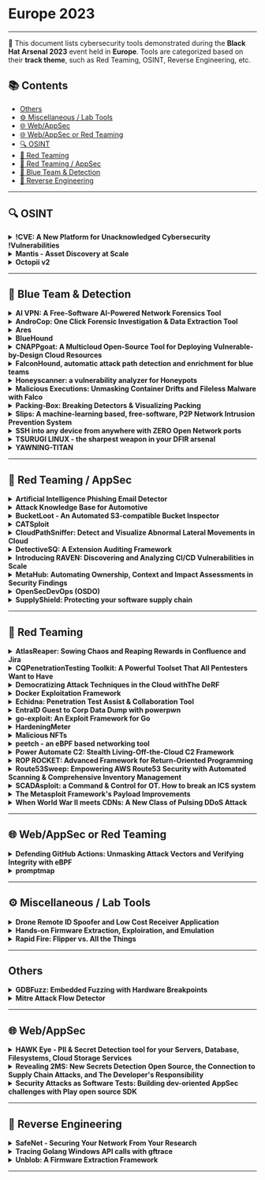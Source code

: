 # Europe 2023
---
📍 This document lists cybersecurity tools demonstrated during the **Black Hat Arsenal 2023** event held in **Europe**.
Tools are categorized based on their **track theme**, such as Red Teaming, OSINT, Reverse Engineering, etc.

## 📚 Contents
- [Others](#others)
- [⚙️ Miscellaneous / Lab Tools](#⚙️-miscellaneous-lab-tools)
- [🌐 Web/AppSec](#🌐-webappsec)
- [🌐 Web/AppSec or Red Teaming](#🌐-webappsec-or-red-teaming)
- [🔍 OSINT](#🔍-osint)
- [🔴 Red Teaming](#🔴-red-teaming)
- [🔴 Red Teaming / AppSec](#🔴-red-teaming-appsec)
- [🔵 Blue Team & Detection](#🔵-blue-team-detection)
- [🧠 Reverse Engineering](#🧠-reverse-engineering)
---
## 🔍 OSINT
<details><summary><strong>!CVE: A New Platform for Unacknowledged Cybersecurity !Vulnerabilities</strong></summary>

![Europe 2023](https://img.shields.io/badge/Europe%202023-blue) ![Category: 🔍 OSINT](https://img.shields.io/badge/Category:%20🔍%20OSINT-lightgrey) ![Hector Marco](https://img.shields.io/badge/Hector%20Marco-informational) ![Samuel Arevalo](https://img.shields.io/badge/Samuel%20Arevalo-informational)

🔗 **Link:** Not Available  
📝 **Description:** In the ever-evolving cybersecurity landscape, the identification and acknowledgment of vulnerabilities through the Common Vulnerabilities and Exposures (CVE) system play a crucial role. However, vendor discretion in determining whether a security issue warrants a CVE assignment often results in overlooked vulnerabilities that pose significant risks. This presentation introduces the !CVE initiative, a groundbreaking platform that addresses this critical gap by identifying, tracking, and sharing unacknowledged cybersecurity vulnerabilities.

Our presentation begins with an overview of the CVE system and the challenges security researchers face in dealing with unacknowledged vulnerabilities. We discuss real-world examples of security issues ignored by vendors and explore the potential consequences of these hidden threats. We then delve into the !CVE platform, detailing its mission, features, and collaborative approach to empower the security community.

Through case studies, we demonstrate the value of the !CVE initiative in strengthening the cybersecurity ecosystem, highlighting the significance of addressing vulnerabilities not recognized by vendors. We also showcase the reporting process, expert panel, and public availability of !CVE reports, fostering a transparent and inclusive environment for vulnerability tracking and sharing.

Join us in exploring the world of unacknowledged cybersecurity vulnerabilities and learn how the !CVE initiative is bridging the gap between vendor discretion and community-driven security efforts. By raising awareness and fostering collaboration, we can create a more secure and resilient digital landscape for all.

</details>

<details><summary><strong>Mantis - Asset Discovery at Scale</strong></summary>

![Europe 2023](https://img.shields.io/badge/Europe%202023-blue) ![Category: 🔍 OSINT](https://img.shields.io/badge/Category:%20🔍%20OSINT-lightgrey) ![Prateek Thakare](https://img.shields.io/badge/Prateek%20Thakare-informational) ![Praveen Kanniah](https://img.shields.io/badge/Praveen%20Kanniah-informational) ![Bharath Kumar](https://img.shields.io/badge/Bharath%20Kumar-informational)

🔗 **Link:** Not Available  
📝 **Description:** None

</details>

<details><summary><strong>Octopii v2</strong></summary>

![Europe 2023](https://img.shields.io/badge/Europe%202023-blue) ![Category: 🔍 OSINT](https://img.shields.io/badge/Category:%20🔍%20OSINT-lightgrey) ![Owais Shaikh](https://img.shields.io/badge/Owais%20Shaikh-informational) ![Umair Nehri](https://img.shields.io/badge/Umair%20Nehri-informational)

🔗 **Link:** Not Available  
📝 **Description:** Today, given the number of services that collect Personal Identifiable Information (PII) for purposes such as 'KYC' (Know Your Customer) documents, bureaus keeping records of people, small businesses keeping records of their employees, and so on, PII faces a wide variety of threats. With increasing security breaches, protecting valuable data such as Personal Identifiable Information must be the top priority of all organizations. The first step in accomplishing this is to identify the exposure of such assets.

This is why we created Octopii, an AI-powered Personally Identifiable Information (PII) scanner that uses Optical Character Recognition (OCR), regular expression lists and Natural Language Processing (NLP) to search public-facing locations for Government ID, addresses, emails etc in images, PDFs and documents.

</details>

---
## 🔵 Blue Team & Detection
<details><summary><strong>AI VPN: A Free-Software AI-Powered Network Forensics Tool</strong></summary>

![Europe 2023](https://img.shields.io/badge/Europe%202023-blue) ![Category: 🔵 Blue Team & Detection](https://img.shields.io/badge/Category:%20🔵%20Blue%20Team%20&%20Detection-cyan) ![Veronica Valeros](https://img.shields.io/badge/Veronica%20Valeros-informational) ![Sebastian Garcia](https://img.shields.io/badge/Sebastian%20Garcia-informational)

🔗 **Link:** Not Available  
📝 **Description:** None

</details>

<details><summary><strong>AndroCop: One Click Forensic Investigation & Data Extraction Tool</strong></summary>

![Europe 2023](https://img.shields.io/badge/Europe%202023-blue) ![Category: 🔵 Blue Team & Detection](https://img.shields.io/badge/Category:%20🔵%20Blue%20Team%20&%20Detection-cyan) ![Abhinand N](https://img.shields.io/badge/Abhinand%20N-informational) ![Aswin M Guptha](https://img.shields.io/badge/Aswin%20M%20Guptha-informational) ![Varun Nair](https://img.shields.io/badge/Varun%20Nair-informational)

🔗 **Link:** Not Available  
📝 **Description:** AndroCop is a powerful and streamlined tool for in-depth forensic analysis and data extraction from Android devices, delivering rapid insights and efficient data export. The application, written in Java, streamlines the process of forensic investigation and data retrieval, eliminating the need for external utilities.

With a single click, AndroCop aggregates and exports a diverse array of data, encompassing call records, text messages, contacts, application usage records, device information, image captures, and screenshots. The tool enriches forensic investigation by facilitating the identification of potentially harmful Android applications, deciphering app usage patterns, extracting valuable call history insights, and revealing visited locations.

Moreover, AndroCop helps users to export forensic findings and data in multiple formats such as PDFs, XLSX spreadsheets, and CSV files. All the gathered information, along with images and other related data, will be consolidated into a singular ZIP file, streamlining the process of smooth data transmission. The gathered content is placed in the AndroCop directory within the internal storage, prepared for effortless transfer whenever required.

AndroCop is also designed to be user-friendly, with a simple and intuitive interface that makes it easy to use for both novice and experienced users. It helps users quickly extract and analyze data from Android devices, making it an important addition to any forensic investigator's toolkit.

</details>

<details><summary><strong>Ares</strong></summary>

![Europe 2023](https://img.shields.io/badge/Europe%202023-blue) ![Category: 🔵 Blue Team & Detection](https://img.shields.io/badge/Category:%20🔵%20Blue%20Team%20&%20Detection-cyan) ![Autumn Skerritt](https://img.shields.io/badge/Autumn%20Skerritt-informational)

🔗 **Link:** Not Available  
📝 **Description:** None

</details>

<details><summary><strong>BlueHound</strong></summary>

![Europe 2023](https://img.shields.io/badge/Europe%202023-blue) ![Category: 🔵 Blue Team & Detection](https://img.shields.io/badge/Category:%20🔵%20Blue%20Team%20&%20Detection-cyan) ![Dekel Paz](https://img.shields.io/badge/Dekel%20Paz-informational) ![Sagie Dulce](https://img.shields.io/badge/Sagie%20Dulce-informational)

🔗 **Link:** Not Available  
📝 **Description:** BlueHound helps blue teams pinpoint the security issues that actually matter. By combining information about user permissions, network access and unpatched vulnerabilities, BlueHound reveals the paths attackers would take if they were inside your network

</details>

<details><summary><strong>CNAPPgoat: A Multicloud Open-Source Tool for Deploying Vulnerable-by-Design Cloud Resources</strong></summary>

![Europe 2023](https://img.shields.io/badge/Europe%202023-blue) ![Category: 🔵 Blue Team & Detection](https://img.shields.io/badge/Category:%20🔵%20Blue%20Team%20&%20Detection-cyan) ![Noam Dahan](https://img.shields.io/badge/Noam%20Dahan-informational) ![Igal Gofman](https://img.shields.io/badge/Igal%20Gofman-informational)

🔗 **Link:** Not Available  
📝 **Description:** CNAPPgoat is a CLI tool designed to deploy vulnerable-by-design cloud infrastructure.

The tool is designed to modularly provision intentionally vulnerable components in cloud environments with simple commands: launch a container with a crypto-miner installed, spawn a machine with a vulnerable image, create a public IAM role, and many more scenarios.

These capabilities empower defenders to test their protective strategies, tools, and procedures, and for offensive professionals to refine their skills and tooling. Instead of trusting their systems and procedures to prevent risk, they can manufacture risk in a controlled environment to verify that they actually do.


CNAPPgoat supports modular deployment of various vulnerable scenarios and is a multi-cloud tool. CNAPPgoat is built on Pulumi and supports multiple programming languages. It operates as a CLI tool, requiring no specific IaC expertise, enabling a wide range of professionals to deploy and monitor environments.

CNAPPgoat helps:
* Security professionals create sandboxes to test their teams, procedures, and protocols
* Pentesters use it to provision a "shooting range" to test their skills at exploiting the scenarios and developing relevant capabilities
* Security teams benchmark CNAPP solutions against known environments to prove their ability to deliver what they promise
* Instructors create vulnerable environments for hands-on workshops or chalk talks
* Educators create learning environments where cloud infrastructure risks can be explored, understood - and avoided

</details>

<details><summary><strong>FalconHound, automatic attack path detection and enrichment for blue teams</strong></summary>

![Europe 2023](https://img.shields.io/badge/Europe%202023-blue) ![Category: 🔵 Blue Team & Detection](https://img.shields.io/badge/Category:%20🔵%20Blue%20Team%20&%20Detection-cyan) ![Olaf Hartong](https://img.shields.io/badge/Olaf%20Hartong-informational)

🔗 **Link:** Not Available  
📝 **Description:** For a long time, BloodHound has been the go-to tool for many red teams to uncover possible lateral movement paths in an environment. Fortunately, there are blue teams that also use it to great value. However, there are a lot of teams that struggle to use it due to lack of time or knowledge. On top of that, keeping the information in the BloodHound database up-to-date and using it for automatic detection and enrichment is often not implemented.

Introducing FalconHound, a toolkit that integrates with Microsoft Sentinel, Defender for Endpoint, the Azure Graph API, Neo4j and the BloodHound API to get the most out of your data. Some of its features allow it to track sessions, changes to the environment, alerts, and incidents on your entities and much, much more. All in near-real time!

This additional bi-directional context allows you to make better decisions and focus on the most important alerts and incidents. Allowing you, for instance, to run new path calculations frequently based on modifications, sessions or alerts and respond to these attacks which are very hard to detect without this information.

</details>

<details><summary><strong>Honeyscanner: a vulnerability analyzer for Honeypots</strong></summary>

![Europe 2023](https://img.shields.io/badge/Europe%202023-blue) ![Category: 🔵 Blue Team & Detection](https://img.shields.io/badge/Category:%20🔵%20Blue%20Team%20&%20Detection-cyan) ![Emmanouil Vasilomanolakis](https://img.shields.io/badge/Emmanouil%20Vasilomanolakis-informational) ![Aristofanis Chionis Koufakos](https://img.shields.io/badge/Aristofanis%20Chionis%20Koufakos-informational) ![Shreyas Srinivasa](https://img.shields.io/badge/Shreyas%20Srinivasa-informational) ![Ricardo Yaben](https://img.shields.io/badge/Ricardo%20Yaben-informational)

🔗 **Link:** [Honeyscanner: a vulnerability analyzer for Honeypots](https://gist.github.com/aristofanischionis/a9d18cb0c8b801bbaf50b51a72fe9405)  
📝 **Description:** Honeypots are now considered a well-studied cyber-deception mechanism that can assist in defending networks as well as identifying new attack trends. However, recent research has shown that honeypots may also be vulnerable to attacks; especially fingerprinting identification ones. Moreover, many open-source honeypots lack an external security analysis and are often deployed with their default settings.

We present honeyscanner, an open-source vulnerability analyzer for honeypots. It is designed to automatically attack a given honeypot, to determine if the honeypot is vulnerable to specific types of cyber-attacks. The analyzer uses a variety of attacks, ranging from identifying vulnerable software libraries to DoS, and fuzzing attacks. In the end, an evaluation report is provided to the honeypot administrator, including advice on how to enhance the security of the honeypot.

</details>

<details><summary><strong>Malicious Executions: Unmasking Container Drifts and Fileless Malware with Falco</strong></summary>

![Europe 2023](https://img.shields.io/badge/Europe%202023-blue) ![Category: 🔵 Blue Team & Detection](https://img.shields.io/badge/Category:%20🔵%20Blue%20Team%20&%20Detection-cyan) ![Lorenzo Susini](https://img.shields.io/badge/Lorenzo%20Susini-informational) ![Stefano Chierici](https://img.shields.io/badge/Stefano%20Chierici-informational)

🔗 **Link:** Not Available  
📝 **Description:** Containers are the most popular technology for deploying modern applications. SPOILER ALERT: bypassing well-known security controls is also popular. In this talk, we explain how to use the recent updates in Falco, a CNCF open-source container security tool, to detect drifts and fileless malware in containerized environments.

As a best practice, containers should be considered immutable. Early this year, Falco introduced new features to detect container drift via OverlayFS, which can spot if binaries are added or modified after the container's deployment. New binaries are often a sign of an ongoing attack.

Of course, attackers can also use more advanced evasion techniques to stay hidden. By using in-memory, fileless execution, attackers can bypass most of the security controls such as drift detection and still reach their goals with no stress.

To combat fileless attacks, Falco has also added memfd-based fileless execution thanks to its visibility superpowers on Linux kernel system calls. Combining Falco's existing runtime security capabilities with these two new detection layers forms the foundation of a defense in depth strategy for cloud-native workloads.

We will walk you through real-world scenarios based on recent threats and malware, demoing how Falco can help detect and respond to these malicious behaviors and comparing both drift and fileless attack paths.

</details>

<details><summary><strong>Packing-Box: Breaking Detectors & Visualizing Packing</strong></summary>

![Europe 2023](https://img.shields.io/badge/Europe%202023-blue) ![Category: 🔵 Blue Team & Detection](https://img.shields.io/badge/Category:%20🔵%20Blue%20Team%20&%20Detection-cyan) ![Alexandre D'Hondt](https://img.shields.io/badge/Alexandre%20D'Hondt-informational) ![Charles-Henry Bertrand Van Ouytsel](https://img.shields.io/badge/Charles-Henry%20Bertrand%20Van%20Ouytsel-informational) ![Axel Legay](https://img.shields.io/badge/Axel%20Legay-informational) ![Romain Jennes](https://img.shields.io/badge/Romain%20Jennes-informational) ![Sébastien Martinez Balbuena](https://img.shields.io/badge/Sébastien%20Martinez%20Balbuena-informational)

🔗 **Link:** Not Available  
📝 **Description:** This Docker image is an experimental toolkit gathering analyzers, detectors, packers, tools and machine learning mechanics for making datasets of packed executables and training machine learning models for the static detection of packing. It aims to support PE, ELF and Mach-O executables and to study the best static features that can be used in learning-based static detectors. Furthermore, it currently additional functionalities to focus on supervised and unsupervised learning but also on adversarial learning for breaking static detectors and detection models.

https://raw.githubusercontent.com/packing-box/docker-packing-box/main/docs/material/bheu23-packingbox.pdf

</details>

<details><summary><strong>Slips: A machine-learning based, free-software, P2P Network Intrusion Prevention System</strong></summary>

![Europe 2023](https://img.shields.io/badge/Europe%202023-blue) ![Category: 🔵 Blue Team & Detection](https://img.shields.io/badge/Category:%20🔵%20Blue%20Team%20&%20Detection-cyan) ![Sebastian Garcia](https://img.shields.io/badge/Sebastian%20Garcia-informational) ![Alya Gomaa](https://img.shields.io/badge/Alya%20Gomaa-informational)

🔗 **Link:** [Slips: A machine-learning based, free-software, P2P Network Intrusion Prevention System](https://github.com/stratosphereips/StratosphereLinuxIPS)  
📝 **Description:** For the last 7 years we developed Slips, a behavioral-based intrusion prevention system, and the first free-software network IDS using machine learning. Slips profiles the behavior of IP addresses and performs detections inside each time window in order to also *unblock* IPs. Slips has more than 20 modules that detect a range of attacks both to and from the protected device. It is an network EDR with the capability to also protect small networks.

Slips consumes multiple packets and flows, exporting data to SIEMs. More importantly, Slips is the first IDS to automatically create a local P2P network of sensors, where instances share detections following a trust model resilient to adversaries..

Slips works in several directionality modes. The user can choose to detect attacks coming *to* or going *from* these profiles, or both. This makes it easy to protect your network but also to focus on infected computers inside your network, which is a novel technique.

Among its modules, Slips includes the download/manage of external Threat Intelligence feed (including our laboratory's own TI feed), whois/asn/geocountry enrichment, a LSTM neural net for malicious behavior detection, port scanning detection (vertical and horizontal) on flows, long connection detection, etc. The decisions to block profiles or not are based on ensembling
algorithms. The P2P module connects to other Slips to share detection alerts.

Slips can read packets from the network, pcap, Suricata, Zeek, Argus and Nfdump, and can output alerts files and summaries. Having Zeek as a base tool, Slips can correctly build a sorted timeline of flows combining all Zeek logs. Slips can send alerts using the STIX/TAXII protocol.

Slips web interface allows to clearly see the detections and behaviors, including threat inteligence enhancements. The interface can show multiple Slips runs, summarize whois/asn/geocountry information and much more.

</details>

<details><summary><strong>SSH into any device from anywhere with ZERO Open Network ports</strong></summary>

![Europe 2023](https://img.shields.io/badge/Europe%202023-blue) ![Category: 🔵 Blue Team & Detection](https://img.shields.io/badge/Category:%20🔵%20Blue%20Team%20&%20Detection-cyan) ![Colin Constable](https://img.shields.io/badge/Colin%20Constable-informational) ![Anthony Prakash](https://img.shields.io/badge/Anthony%20Prakash-informational)

🔗 **Link:** [SSH into any device from anywhere with ZERO Open Network ports](https://github.com/nirvik/SpamEmail/blob/master/ham_dict.txt)  
📝 **Description:** SSH to Any Device with No Ports Open
Make your devices reachable while eliminating network attack surfaces & reducing administrative overhead.

Atsign's patent pending core technology is engineered to deliver the following benefits:
Addressability
Atsign's core technology uses identifiers which replace the need to manage IP addresses. If you remember the atSign (Atsign's version of an address), you can look up the IP address and port in the atDirectory which manages this information for you.
Reachability
‍Atsign's core technology provides each device with its own microserver which makes it reachable from anywhere on the internet.
No open ports (no network attack surface) on the device
Connections are always made from the device to the microserver, meaning that no ports ever need to be opened on devices using this technology.
End-to-end encrypted
Information is automatically encrypted on the edge devices before it is sent over Atsign's control plane.
Zero Trust
Atsign's technology is designed such that cryptographic keys are only stored at the edge device. No third party or intermediary ever possesses the decryption keys which are required to access the information. You don't need to trust any of the microservers, because they never see information in the clear.
In other words, sending information using Atsign's control plane requires no open ports and is fully edge-to-edge encrypted, all without needing to know the IP address of the device!

</details>

<details><summary><strong>TSURUGI LINUX - the sharpest weapon in your DFIR arsenal</strong></summary>

![Europe 2023](https://img.shields.io/badge/Europe%202023-blue) ![Category: 🔵 Blue Team & Detection](https://img.shields.io/badge/Category:%20🔵%20Blue%20Team%20&%20Detection-cyan) ![Giovanni Rattaro](https://img.shields.io/badge/Giovanni%20Rattaro-informational) ![Marco Giorgi](https://img.shields.io/badge/Marco%20Giorgi-informational)

🔗 **Link:** Not Available  
📝 **Description:** Any DFIR analyst knows that everyday in many companies, it doesn't matter the size, it's not easy to perform forensics investigations often due to lack of internal information (like mastery all IT architecture, have the logs or the right one...) and ready to use DFIR tools.

As DFIR professionals we have faced these problems many times and so we decided last year to create something that can help who will need the right tool in the "wrong time" (during a security incident).

And the answer is the Tsurugi Linux project that, of course, can be used also for educational purposes.
A special Tsurugi Linux BLACKHAT EDITION will be shared only with the participants.

</details>

<details><summary><strong>YAWNING-TITAN</strong></summary>

![Europe 2023](https://img.shields.io/badge/Europe%202023-blue) ![Category: 🔵 Blue Team & Detection](https://img.shields.io/badge/Category:%20🔵%20Blue%20Team%20&%20Detection-cyan) ![Chris McCarthy](https://img.shields.io/badge/Chris%20McCarthy-informational) ![Czar Echavez](https://img.shields.io/badge/Czar%20Echavez-informational)

🔗 **Link:** Not Available  
📝 **Description:** YAWNING-TITAN is an abstract, graph based cyber-security simulation environment that supports the training of intelligent agents for autonomous cyber operations. YAWNING-TITAN focuses on providing a fast simulation to support the development of defensive autonomous agents who face off against probabilistic red agents. YAWNING-TITAN has been designed with the following things in mind:

• Simplicity over complexity;
• Minimal Hardware Requirements;
• Operating System agnostic;
• Support for a wide range of algorithms;
• Enhanced agent / policy evaluation support;
• Flexible environment and game rule configuration;
• Generation of evaluation episode visualisations (gifs).

YAWNING-TITAN contains a small number of specific, self-contained OpenAI Gym environments for autonomous cyber defence research, which are great for learning and debugging; it also provides a flexible, highly configurable generic environment which can be used to represent a range of scenarios of increasing complexity and scale. The generic environment only needs a network topology and a settings file to create an OpenAI Gym compliant environment which enables open research and enhanced reproducibility.

When training and evaluating an agent, YAWNING-TITAN can be run from either a command-line interface, or a graphical user interface (GUI). The GUI allows the underlying Python to be executed without need for a command line interface or knowledge of the python language. The GUI also integrates with a customised version Cytoscape JS which has been extended to work directly with YAWNING-TITAN, and allows users to directly interface with network topologies that subsequently updates a database of stored networks. Both the command-line interface and the GUI provide read-outs throughout agent training and evaluation, as well as generation of a final summary.

</details>

---
## 🔴 Red Teaming / AppSec
<details><summary><strong>Artificial Intelligence Phishing Email Detector</strong></summary>

![Europe 2023](https://img.shields.io/badge/Europe%202023-blue) ![Category: 🔴 Red Teaming / AppSec](https://img.shields.io/badge/Category:%20🔴%20Red%20Teaming%20/%20AppSec-red) ![Waqar Ahmed](https://img.shields.io/badge/Waqar%20Ahmed-informational)

🔗 **Link:** [Artificial Intelligence Phishing Email Detector](https://github.com/ChanChiChoi/awesome-Federated-Learning)  
📝 **Description:** An artificial intelligence-based phishing email detector that analyses emails and its content, vocabulary, sender, subject etc and detects if it's a phishing email even if it was not flagged as one by an email gateway based on the analysis of collection of phishing emails.

</details>

<details><summary><strong>Attack Knowledge Base for Automotive</strong></summary>

![Europe 2023](https://img.shields.io/badge/Europe%202023-blue) ![Category: 🔴 Red Teaming / AppSec](https://img.shields.io/badge/Category:%20🔴%20Red%20Teaming%20/%20AppSec-red) ![Tien-Chih Lin](https://img.shields.io/badge/Tien-Chih%20Lin-informational)

🔗 **Link:** [Attack Knowledge Base for Automotive](https://github.com/Trustworthy-AI-Group/Adversarial_Examples_Papers)  
📝 **Description:** Ensuring cybersecurity in the automotive sector is more crucial than ever, especially with the rising intricacies and susceptibilities of vehicle-connected systems. The ISO/SAE 21434 standard serves as a beacon in this endeavor. However, compliance with this standard reveals discernible information disparities across its V-model phases: Concept & Design, Implementation, and Verification & Validation. Addressing these gaps is paramount for cohesive vehicle cybersecurity.

To tackle these hurdles, we introduce the "Attack Knowledge Base for Automotive." Inspired and aligned with the ATT&CK framework, this tool aids in seamless compliance with the ISO/SAE 21434 standard. We will demonstrate its efficacy in delivering a thorough and objective outcome during Threat Analysis and Risk Assessment (TARA). Moreover, it bridges information lacunas across the lifecycle, enabling the red team to synergize insights from earlier stages with our Attack Knowledge Base, ensuring holistic automotive cybersecurity.

</details>

<details><summary><strong>BucketLoot - An Automated S3-compatible Bucket Inspector</strong></summary>

![Europe 2023](https://img.shields.io/badge/Europe%202023-blue) ![Category: 🔴 Red Teaming / AppSec](https://img.shields.io/badge/Category:%20🔴%20Red%20Teaming%20/%20AppSec-red) ![Umair Nehri](https://img.shields.io/badge/Umair%20Nehri-informational) ![Owais Shaikh](https://img.shields.io/badge/Owais%20Shaikh-informational)

🔗 **Link:** Not Available  
📝 **Description:** BucketLoot is an automated S3-compatible Bucket inspector that can help users extract assets, flag secret exposures and even search for custom keywords as well as Regular Expressions from publicly-exposed storage buckets by scanning files that store data in plain text.

</details>

<details><summary><strong>CATSploit</strong></summary>

![Europe 2023](https://img.shields.io/badge/Europe%202023-blue) ![Category: 🔴 Red Teaming / AppSec](https://img.shields.io/badge/Category:%20🔴%20Red%20Teaming%20/%20AppSec-red) ![Keisuke Kito](https://img.shields.io/badge/Keisuke%20Kito-informational) ![Yusuke Isaka](https://img.shields.io/badge/Yusuke%20Isaka-informational) ![Kiyoto Kawauchi](https://img.shields.io/badge/Kiyoto%20Kawauchi-informational)

🔗 **Link:** Not Available  
📝 **Description:** CATSploit is an automated penetration testing tool using Cyber Attack Techniques Scoring (CATS) method that can be used without pentester.
Currently, pentesters implicitly made the selection of suitable attack techniques for target systems to be attacked.
CATSploit uses system configuration information such as OS, open ports, software version collected by scanner and calculates a score value for capture eVc and detectability eVd of each attack techniques for target system.
By selecting the highest score values, it is possible to select the most appropriate attack technique for the target system without hack knack(professional pentester's skill) .

</details>

<details><summary><strong>CloudPathSniffer: Detect and Visualize Abnormal Lateral Movements in Cloud</strong></summary>

![Europe 2023](https://img.shields.io/badge/Europe%202023-blue) ![Category: 🔴 Red Teaming / AppSec](https://img.shields.io/badge/Category:%20🔴%20Red%20Teaming%20/%20AppSec-red) ![Ayberk Halaç](https://img.shields.io/badge/Ayberk%20Halaç-informational)

🔗 **Link:** Not Available  
📝 **Description:** CloudPathSniffer is an open-source, straightforward, and extensible Cloud Anomaly Detection Tool explicitly crafted to assist security teams in uncovering hard-to-see risks and undetected attackers within their control plane of cloud environments.

In the dynamic environment of cloud security, the invisibility of temporary credentials has consistently posed a risk, making identifying and tracing potential malicious activity a challenging endeavor.

Unlike traditional tools, CloudPathSniffer boasts a unique capability that sets it apart: It can effectively track temporary credentials and attack paths made by them. Beyond monitoring, it reveals vulnerabilities concealed within logs and creates a comprehensive attack schema. Utilizing graphics-based visualization, it offers a simplified interpretation of lateral movements within data. By seamlessly integrating these insights into a graph database alongside your credentials, CloudPathSniffer provides an unmatched defense strategy, ensuring every detail is meticulously addressed.

</details>

<details><summary><strong>DetectiveSQ: A Extension Auditing Framework</strong></summary>

![Europe 2023](https://img.shields.io/badge/Europe%202023-blue) ![Category: 🔴 Red Teaming / AppSec](https://img.shields.io/badge/Category:%20🔴%20Red%20Teaming%20/%20AppSec-red) ![Jeswin Mathai](https://img.shields.io/badge/Jeswin%20Mathai-informational) ![Shourya Pratap Singh](https://img.shields.io/badge/Shourya%20Pratap%20Singh-informational)

🔗 **Link:** Not Available  
📝 **Description:** In the modern digital realm, internet browsers, particularly Chrome, have transcended traditional boundaries, becoming hubs of multifunctional extensions that offer everything from AI-integrated chatbots to sophisticated digital wallets. This surge, however, comes with an underbelly of cyber vulnerabilities. Hidden behind the guise of innovation, malicious extensions lurk, often camouflaged as benign utilities. These deceptive extensions not only infringe upon user privacy and security but also exploit users with unasked-for ads, skewed search results, and misleading links. Such underhanded strategies, targeting the unsuspecting user, have alarmingly proliferated.

Addressing this conundrum, we present DetectiveSQ - an advanced command-line interface designed to rigorously audit Chrome extensions. At its core, DetectiveSQ is engineered to be compatible with both Manifest V2 (MV2) and Manifest V3 (MV3) architecture, ensuring a wide-ranging applicability across extensions of different generations. Through an intricate examination of permissions - delving deep into how they're invoked and utilized within the extension's codebase - DetectiveSQ brings forth potential security and privacy breaches. The tool not only assesses permissions but also correlates them with actual behaviors, scripts, and external calls, offering a holistic evaluation. DetectiveSQ will be open source and made available after the talk.

</details>

<details><summary><strong>Introducing RAVEN: Discovering and Analyzing CI/CD Vulnerabilities in Scale</strong></summary>

![Europe 2023](https://img.shields.io/badge/Europe%202023-blue) ![Category: 🔴 Red Teaming / AppSec](https://img.shields.io/badge/Category:%20🔴%20Red%20Teaming%20/%20AppSec-red) ![Elad Pticha](https://img.shields.io/badge/Elad%20Pticha-informational) ![Oreen Livni Shein](https://img.shields.io/badge/Oreen%20Livni%20Shein-informational)

🔗 **Link:** Not Available  
📝 **Description:** As the adoption of CI/CD practices continues to grow, securing these pipelines has become increasingly important. However, identifying vulnerabilities in CI/CD pipelines can be daunting, especially at scale. In this talk, we present our tooling, which we intend to release as open-source software to the public that helped us uncover hundreds of vulnerabilities in popular open-source projects' CI/CD pipelines.

RAVEN (Risk Analysis and Vulnerability Enumeration for CI/CD) is a powerful security tool designed to perform massive scans for GitHub Actions CI workflows and digest the discovered data into a Neo4j database. With RAVEN, we were able to identify and address potential security vulnerabilities in some of the most popular repositories hosted on GitHub, including FreeCodeCamp (the most popular project on GitHub), Storybook (One of the most popular frontend frameworks), Fluent UI by Microsoft, and much more.
This tool provides a reliable and scalable solution for security analysis, enabling users to query the database and gain valuable insights into their codebase's security posture.

</details>

<details><summary><strong>MetaHub: Automating Ownership, Context and Impact Assessments in Security Findings</strong></summary>

![Europe 2023](https://img.shields.io/badge/Europe%202023-blue) ![Category: 🔴 Red Teaming / AppSec](https://img.shields.io/badge/Category:%20🔴%20Red%20Teaming%20/%20AppSec-red) ![Gabriel Alejandro Soltz](https://img.shields.io/badge/Gabriel%20Alejandro%20Soltz-informational)

🔗 **Link:** [MetaHub: Automating Ownership, Context and Impact Assessments in Security Findings](https://github.com/gabrielsoltz/metahub)  
📝 **Description:** Security findings from automated sources such as CSPMs, software vulnerability scanners, or compliance scanners often overwhelm security teams with excessive, generic, context-less information. You may have heard countless times that context in security is key, so why don't these tools provide you with more of it? Simply put, they were not designed to do so.

This shortcoming means that determining ownership and impact can be time-consuming, leading to critical vulnerabilities going unnoticed, and causing unnecessary noise or friction between security teams and other departments.

My proposed demo introduces MetaHub, a tool designed to address these issues by automating the three essential stages of security finding assessment: owner determination, contextualization, and impact definition. Leveraging metadata through MetaChecks, MetaTags, MetaTrails, and MetaAccount, MetaHub provides a detailed, context-aware assessment of each finding.

By integrating MetaHub, teams can significantly reduce false positives, streamline the detection and resolution of security findings, and strategically tailor their scanner selection to minimize unnecessary noise. The ability to concentrate on meaningful, high-impact issues will be the primary focus of the demo.

MetaHub relies on the ASFF format for ingesting security findings and can consume data from AWS Security Hub or any ASFF-supported scanner like Prowler, ElectricEye, or Inspector. This compatibility means you can continue using the scanners you already rely on but add what's missing to those findings: Ownership, Context, and Impact.

MetaHub also generates powerful visual reports and is designed for use as a CLI tool or within automated workflows, such as AWS Security Hub custom actions or AWS Lambda functions.

The automation of context, ownership, and impact is not commonly addressed by open-source tools; MetaHub introduces a solution to this problem that aims to be agnostic to the source scanner.

</details>

<details><summary><strong>OpenSecDevOps (OSDO)</strong></summary>

![Europe 2023](https://img.shields.io/badge/Europe%202023-blue) ![Category: 🔴 Red Teaming / AppSec](https://img.shields.io/badge/Category:%20🔴%20Red%20Teaming%20/%20AppSec-red) ![Rafael Otal Simal](https://img.shields.io/badge/Rafael%20Otal%20Simal-informational) ![Antonio Jose Juanilla Hernandez](https://img.shields.io/badge/Antonio%20Jose%20Juanilla%20Hernandez-informational)

🔗 **Link:** Not Available  
📝 **Description:** Join us to easily build a fortified software development lifecycle (SDLC) using open source tools. Find out how these powerful resources can improve the security of your software applications and improve your development process. We'll explore popular open source tools like Gitlab, Harbor, defectdojo... Seamlessly integrating them into your workflow to enforce strong security policies, detect vulnerabilities, and ensure compliance with industry best practices. Through hands-on exercises and real-world examples, you'll learn how to mitigate security risks, harden your code, and adopt security best practices, resulting in secure, scalable, and resilient software applications. Don't miss this transformative opportunity to unlock the potential of open source tools in your SDLC and strengthen your organization's overall security posture. All the information will be published on opensecdevops.com for the community to use and improve on the day of the presentation, in addition to integrating the different tools, an app will be shown to facilitate said integration according to your needs.

</details>

<details><summary><strong>SupplyShield: Protecting your software supply chain</strong></summary>

![Europe 2023](https://img.shields.io/badge/Europe%202023-blue) ![Category: 🔴 Red Teaming / AppSec](https://img.shields.io/badge/Category:%20🔴%20Red%20Teaming%20/%20AppSec-red) ![Akhil Mahendra](https://img.shields.io/badge/Akhil%20Mahendra-informational) ![Hritik Vijay](https://img.shields.io/badge/Hritik%20Vijay-informational)

🔗 **Link:** Not Available  
📝 **Description:** SupplyShield is a comprehensive supply chain security framework aimed at defending against the increasingly sophisticated attacks posed by software supply chain vulnerabilities. With numerous organizations hosting hundreds of micro-services and thousands of builds occurring daily, effectively monitoring the software supply chain to construct the final application becomes a complex challenge. This is where SupplyShield can assist any organization in seamlessly integrating this framework into their Software Development Lifecycle (SDLC) to ensure software supply chain security.

The current framework version is predominantly designed for the AWS environment. Any organization utilizing AWS infrastructure can seamlessly implement this framework with minimal effort via AWS CloudFormation templates to enhance the security of their supply chain. The framework mainly focuses on generating and maintaining a Software Bill of Materials (SBOM) and performing Software Composition Analysis (SCA) for all the micro-services within an organization. The scans are event-driven, targeting the final micro-service image pushed into AWS ECR. As a result, it generates an SBOM of base image binaries and 3rd-party packages introduced by developers, and performs SCA on top of that. This approach provides a comprehensive view of the software components involved in the overall development of a micro service.

Built with scalability in mind, SupplyShield is capable of generating an SBOM and performing SCA in a CI/CD environment where thousands of builds take place daily. SupplyShield enables the rapid detection of zero-day vulnerabilities, such as the log4j exploit, even for organizations with over 100 micro-services, significantly reducing the Mean Time To Detect (MTTD) to mere minutes. This significantly simplifies the tasks of both security engineers and developers in identifying and managing patches for events like the log4j vulnerability. The framework also offers a dashboard for developers and security engineers, presenting relevant metrics and actionable insights.

</details>

---
## 🔴 Red Teaming
<details><summary><strong>AtlasReaper: Sowing Chaos and Reaping Rewards in Confluence and Jira</strong></summary>

![Europe 2023](https://img.shields.io/badge/Europe%202023-blue) ![Category: 🔴 Red Teaming](https://img.shields.io/badge/Category:%20🔴%20Red%20Teaming-red) ![Craig Wright](https://img.shields.io/badge/Craig%20Wright-informational)

🔗 **Link:** Not Available  
📝 **Description:** AtlasReaper is a .NET command-line tool developed for offensive security purposes, primarily focused on reconnaissance and keyword searching on Confluence and Jira instances. AtlasReaper also provides various features that are helpful for tasks such as credential farming and social engineering.

AtlasReaper was designed to be run from Command and Control (C2) to reduce the network overhead incurred from establishing a SOCKS proxy. The tool leverages Atlassian REST APIs to query metadata and content from the target Confluence and Jira. Read operations include search, listspaces, listpages, listissues, listattachments, and listusers. Any attachments that look interesting can be downloaded. It is also possible to dump all of the data for offline processing.

AtlasReaper extends its functionality with write operations, enabling users to attach files, create deceptive links, and comment on issues within Confluence or Jira. It is also contains functionality to embed images. Embedding 1x1 pixel images hosted on external servers enables stealthy NetNTLMv2 hash harvesting in Active Directory environments. The tool also facilitates targeted user engagement by @ mentioning victims on pages.

</details>

<details><summary><strong>CQPenetrationTesting Toolkit: A Powerful Toolset That All Pentesters Want to Have</strong></summary>

![Europe 2023](https://img.shields.io/badge/Europe%202023-blue) ![Category: 🔴 Red Teaming](https://img.shields.io/badge/Category:%20🔴%20Red%20Teaming-red) ![Paula Januszkiewicz](https://img.shields.io/badge/Paula%20Januszkiewicz-informational) ![Mike Jankowski-Lorek](https://img.shields.io/badge/Mike%20Jankowski-Lorek-informational)

🔗 **Link:** Not Available  
📝 **Description:** CQ Penetration Testing Toolkit supports you in performing complex penetration tests, shows you their possible application, and highlights the situations in which they apply. It guides you through the process of gathering intel about network, workstations, and servers, and showcases common techniques for antimalware avoidance and bypass, lateral movement, and credential harvesting. The toolkit also allows decrypting RSA keys and EFS-protected files as well as blobs and objects protected by DPAPI and DPAPI NG. This powerful toolkit is useful for those who are interested in penetration testing and professionals engaged in pen-testing who work in the areas of databases, systems, networks, or application administration.

</details>

<details><summary><strong>Democratizing Attack Techniques in the Cloud withThe DeRF</strong></summary>

![Europe 2023](https://img.shields.io/badge/Europe%202023-blue) ![Category: 🔴 Red Teaming](https://img.shields.io/badge/Category:%20🔴%20Red%20Teaming-red) ![Kat Traxler](https://img.shields.io/badge/Kat%20Traxler-informational)

🔗 **Link:** Not Available  
📝 **Description:** DeRF (Detection Replay Framework) is an "Attacks As A Service" framework, allowing the emulation of offensive techniques and generation of repeatable detection samples from a UI - without the need for End Users to install software, use the CLI or possess credentials in the target environment.

Notable built-in attack modules are listed below with a complete list of all built-in attack techniques in The DeRF documentation.

o AWS | EC2 Steal Instance Credentials
o AWS | Retrieve a High Number of Secrets Manager secrets.
o AWS | Stop CloudTrail
o AWS | Execute Commands on EC2 Instance via User Data
o AWS | EC2 Download User Data
o AWS | EC2 Share EBS Snapshot
o GCP | Impersonate Service Account

Similar to other tools focused on detection generation, the DeRF deploys and manages the target cloud infrastructure, which is manipulated to simulate attacker techniques.
Terraform is used to manage all resources, deploying (and destroying) hosted attack techniques and target infrastructure in under 3 minutes.

While a bring-your-own-Infrastructure (BYOI) model isn't currently supported, maintaining The DeRF infrastructure costs less than $10/month for Google Cloud and $5/month for AWS. The tool's convenient deployment model means you can use it as needed rather than continuously running 24/7. Check out the deployment guide for more details.

The initial release of The DeRF encompasses a wide range of prevalent cloud attack techniques, providing your organization with ample resources for training, controls testing, and executing on attack scenarios. However, as needs evolve, you may need to expand beyond the initial set and introduce your own custom attack modules. With The DeRF, this process is simplified. All attack techniques are defined as Google Cloud Workflows, which can be deployed as additional terraform modules within your forked version of the codebase.

</details>

<details><summary><strong>Docker Exploitation Framework</strong></summary>

![Europe 2023](https://img.shields.io/badge/Europe%202023-blue) ![Category: 🔴 Red Teaming](https://img.shields.io/badge/Category:%20🔴%20Red%20Teaming-red) ![Emmanuel Law](https://img.shields.io/badge/Emmanuel%20Law-informational) ![Rohit Pitke](https://img.shields.io/badge/Rohit%20Pitke-informational)

🔗 **Link:** [Docker Exploitation Framework](https://github.com/DockerExploitationFramework/DockerExploitationFramework)  
📝 **Description:** Docker Exploitation Framework is a cross-platform framework that is focused on attacking container environment (think kubernetes, docker etc). It can identify vulnerabilities, misconfigurations, and potential attack vectors. It also helps to automate different stages of a successful kill-chain through features such as:
- Vulnerability Scanning
- Container breakouts
- Pod2Pod Lateral movement
- File layers deep inspection and extraction
- Attack Surface discovery and mapping
- Privilege Escalation etc

It uses a agent/server architecture. The agents are modular and are designed to be portable with minimal dependencies for maximum compatibility in restricted containers. This is a tool created for pentesters and red teamers.

</details>

<details><summary><strong>Echidna: Penetration Test Assist & Collaboration Tool</strong></summary>

![Europe 2023](https://img.shields.io/badge/Europe%202023-blue) ![Category: 🔴 Red Teaming](https://img.shields.io/badge/Category:%20🔴%20Red%20Teaming-red) ![Yu Terada](https://img.shields.io/badge/Yu%20Terada-informational) ![Soya Aoyama](https://img.shields.io/badge/Soya%20Aoyama-informational) ![Kazuhisa Shirakami](https://img.shields.io/badge/Kazuhisa%20Shirakami-informational)

🔗 **Link:** Not Available  
📝 **Description:** Echidna is a tool designed to support teams or beginners in conducting penetration testing.
While there are many tools available to assist or automate penetration testing, mastering them requires knowledge of numerous commands and techniques, making it challenging for beginners to learn and carry out penetration testing. Furthermore, when conducting penetration tests in a team, each member tends to work independently, which can lead to duplication of work and lack of visibility of progress for managers and beginners.
Therefore, we developed Echidna, which visualizes and shares the terminal console of penetration testers, and recommends the next command based on each situation.

</details>

<details><summary><strong>EntraID Guest to Corp Data Dump with powerpwn</strong></summary>

![Europe 2023](https://img.shields.io/badge/Europe%202023-blue) ![Category: 🔴 Red Teaming](https://img.shields.io/badge/Category:%20🔴%20Red%20Teaming-red) ![Michael Bargury](https://img.shields.io/badge/Michael%20Bargury-informational) ![Lana Salameh](https://img.shields.io/badge/Lana%20Salameh-informational) ![Inbar Raz](https://img.shields.io/badge/Inbar%20Raz-informational)

🔗 **Link:** Not Available  
📝 **Description:** EntraID guest accounts are widely used to grant external parties limited access to enterprise resources, with the assumption that these accounts pose little security risk. As you're about to see, this assumption is dangerously wrong.

powerpwn is an offensive security toolset for Microsoft 365 focused on Power Platform. It allows you to achieve the full potential of a guest in EntraID by exploiting a series of undocumented internal APIs and common misconfiguration for collecting privileges, and using those for data exfiltration and actions on target, leaving no traces behind. The tool operates by leveraging shared credentials shared over Power Platform, a low-code / no-code platform built into Office365.

PowerGuest allows gaining unauthorized access to sensitive business data and capabilities including corporate SQL servers and Azure resources. Furthermore, it allows guests to create and control internal business applications to move laterally within the organization. All capabilities are fully operational with the default Office 365 and Azure AD configuration.

</details>

<details><summary><strong>go-exploit: An Exploit Framework for Go</strong></summary>

![Europe 2023](https://img.shields.io/badge/Europe%202023-blue) ![Category: 🔴 Red Teaming](https://img.shields.io/badge/Category:%20🔴%20Red%20Teaming-red) ![Jacob Baines](https://img.shields.io/badge/Jacob%20Baines-informational)

🔗 **Link:** [go-exploit: An Exploit Framework for Go](https://github.com/j-baines)  
📝 **Description:** go-exploit is an exploit development framework for Go. The framework helps exploit developers create small, self-contained, portable, and consistent exploits.

Many proof-of-concept exploits rely on interpreted languages with complicated packaging systems. They implement wildly differing user interfaces, and have limited ability to be executed within a target network. Some exploits are integrated into massive frameworks that are burdened by years of features and dependencies which overwhelm developers and hinder the attacker's ability to deploy the exploits from unconventional locations.

To overcome these challenges, go-exploit offers a lightweight framework with minimal dependencies, written in Go—a language renowned for its portability and cross-compilation capabilities. The framework strikes a balance between simplicity for rapid proof-of-concept development and the inclusion of sophisticated built-in features for operational use.

</details>

<details><summary><strong>HardeningMeter</strong></summary>

![Europe 2023](https://img.shields.io/badge/Europe%202023-blue) ![Category: 🔴 Red Teaming](https://img.shields.io/badge/Category:%20🔴%20Red%20Teaming-red) ![Ouzan Ofri](https://img.shields.io/badge/Ouzan%20Ofri-informational) ![Yotam Perkal](https://img.shields.io/badge/Yotam%20Perkal-informational)

🔗 **Link:** Not Available  
📝 **Description:** HardeningMeter is an open-source Python tool carefully designed to comprehensively assess the security hardening of binaries and systems. Its robust capabilities include thorough checks of various binary exploitation protection mechanisms, including Stack Canary, RELRO, randomizations (ASLR, PIC, PIE), None Exec Stack, Fortify, ASAN, NX bit. This tool is suitable for all types of binaries and provides accurate information about the hardening status of each binary, identifying those that deserve attention and those with robust security measures.

The genesis of HardeningMeter stems from extensive research into the dynamic cat-and-mouse game between attackers and defenders when exploiting binaries. While certain binary hardening measures are designed to thwart binary exploitation, resourceful attackers continue to find ways to circumvent these protections. HardeningMeter is a wake-up call that raises awareness of the critical need to protect against binary exploitation, monitors vulnerable binaries that lack critical hardening, and promotes a broader understanding of the offensive research landscape.

HardeningMeter's uniqueness lies in its precision, which is based on a deep understanding of binary structures, exploitation techniques, and hardening mechanisms. It supports all binary file types, including executables, dynamic executables, dynamic shared objects, relocatables, and statically linked files.

The tool offers a significant benefit to users, each check that the tool performs is documented in detail to allow users to dive into the inner workings of binary hardening. Users can gain a deeper understanding of the underlying concepts, explore the intricacies of binary exploitation protection mechanisms, and expand their knowledge in this important area. Moreover, users can set the output to receive tailored recommendations on which binary files require heightened attention and monitoring.

We hope to contribute to the cybersecurity community and benefit from their ideas and perceptions to extend our features and make HardeningMeter a better tool that supports systems other than Linux in the future.

</details>

<details><summary><strong>Malicious NFTs</strong></summary>

![Europe 2023](https://img.shields.io/badge/Europe%202023-blue) ![Category: 🔴 Red Teaming](https://img.shields.io/badge/Category:%20🔴%20Red%20Teaming-red) ![Jubilian Ho Hong Yi](https://img.shields.io/badge/Jubilian%20Ho%20Hong%20Yi-informational)

🔗 **Link:** Not Available  
📝 **Description:** Web3 stands as a dynamic technology harboring significant potential for diverse business opportunities and applications. As web3's technological landscape continues to evolve, malicious actors are similarly driven to explore novel and innovative methods to exploit these technologies. A notable example of such exploitative endeavors involves the realm of Malicious NFTs.

</details>

<details><summary><strong>peetch - an eBPF based networking tool</strong></summary>

![Europe 2023](https://img.shields.io/badge/Europe%202023-blue) ![Category: 🔴 Red Teaming](https://img.shields.io/badge/Category:%20🔴%20Red%20Teaming-red) ![Guillaume Valadon](https://img.shields.io/badge/Guillaume%20Valadon-informational)

🔗 **Link:** [peetch - an eBPF based networking tool](https://github.com/quarkslab/peetch/blob/master/README.md)  
📝 **Description:** peetch is a collection of tools aimed at experimenting with different aspects of eBPF to bypass TLS protocol protections.

</details>

<details><summary><strong>Power Automate C2: Stealth Living-Off-the-Cloud C2 Framework</strong></summary>

![Europe 2023](https://img.shields.io/badge/Europe%202023-blue) ![Category: 🔴 Red Teaming](https://img.shields.io/badge/Category:%20🔴%20Red%20Teaming-red) ![Tomoaki Tani](https://img.shields.io/badge/Tomoaki%20Tani-informational) ![Hiroki Hada](https://img.shields.io/badge/Hiroki%20Hada-informational) ![Rintaro Fujita](https://img.shields.io/badge/Rintaro%20Fujita-informational)

🔗 **Link:** Not Available  
📝 **Description:** PowerAutomate C2 is a framework designed to emulate "Living Off the Cloud" attacks, leveraging only legitimate functions in PowerAutomate.

The battlefield has shifted from the endpoint to the cloud in evolving cyber warfare. This shift can increase the wealth of useful information the cloud offers, making it a more lucrative target for attackers. This transition introduces a new tactic, "Living Off the Cloud," which has become increasingly prevalent in cyber-attacks.

PowerAutomate, a powerful cloud-based automation platform also known as the "New PowerShell", allows for the execution of these "Living Off the Cloud" attacks. PowerAutomate is particularly attractive to attackers as it enables stealth activities. One characteristic is a client-free execution which carries out an attack that leaves no logs on the client and completes entirely in the cloud. It ensures no traces are left on the endpoint, network devices, or within the Office 365 environment. Despite this, continuous access to PowerAutomate on the victim's user profile is required to execute and manage the flow of an attack. PowerAutomate provides a connector known as PowerAutomate Management to address this challenge. This connector allows for managing the flow itself, thus eliminating the need for persistent access to the victim's user profile.

In this presentation, we introduce the concept and demonstration of PowerAutomate C2, which utilizes the basic functions of PowerAutomate and exclusively employs the PowerAutomate Management connector. PowerAutomate C2 is built on a Python-based platform, enabling control over PowerAutomate's flow without a GUI-based low-code interface. This approach also facilitates the remote creation and deletion of flows with no logs, even after access to PowerAutomate is lost. For C2 communication, we have implemented support for HTTP(S) and storage services like Dropbox, enhancing the flexibility and stealth of the operation. We also alert the risk of improper permission to use PowerAutomate Management.

</details>

<details><summary><strong>ROP ROCKET: Advanced Framework for Return-Oriented Programming</strong></summary>

![Europe 2023](https://img.shields.io/badge/Europe%202023-blue) ![Category: 🔴 Red Teaming](https://img.shields.io/badge/Category:%20🔴%20Red%20Teaming-red) ![Bramwell Brizendine](https://img.shields.io/badge/Bramwell%20Brizendine-informational)

🔗 **Link:** Not Available  
📝 **Description:** None

</details>

<details><summary><strong>Route53Sweep: Empowering AWS Route53 Security with Automated Scanning & Comprehensive Inventory Management</strong></summary>

![Europe 2023](https://img.shields.io/badge/Europe%202023-blue) ![Category: 🔴 Red Teaming](https://img.shields.io/badge/Category:%20🔴%20Red%20Teaming-red) ![Divyanshu Shukla](https://img.shields.io/badge/Divyanshu%20Shukla-informational) ![Anjali Singh Shukla](https://img.shields.io/badge/Anjali%20Singh%20Shukla-informational)

🔗 **Link:** Not Available  
📝 **Description:** Route53Sweep uses the AWS Route53 service to improve the management of Route53 security providing a innovative solution to DNS Security. AWS Route53-managed resources like domains, subdomains, DNS records, and related services are all secured and protected by this, which also adopts a comprehensive approach to DNS security management. Organizations can easily track changes to their AWS Route53 resources with Route53Sweep, as well as automate procedures for scanning public IPs and fixing them. Organizations can increase their security and dependability with Route53Sweep, freeing them up to concentrate on other important business operations.

Key Topics:

Addressing the Urgent Need: We investigate the escalating security issues surrounding AWS Route53 and the necessity of specialized scanning software like Route53Sweep. To protect organizations from potential threats, we emphasize the value of ongoing monitoring and keeping a complete inventory of Route53 assets.

Route53Sweep Unleashed: Learn more about our cutting-edge tool's inner workings and how it effectively makes use of a variety of open source tools such as the Nuclei engine, Anew, Httpx, and Notify. The combination of these open-source components with Route53Sweep improves vulnerability scanning capabilities and makes asset discovery and monitoring in real time easier.

A Unique Approach: We are proud of our "Desi Jugaad" spirit, which embodies ingenuity and resourcefulness. This idea is embodied by Route53Sweep, which offers an unusual but effective way to automate AWS Route53 security management. Our tool ensures user friendliness while streamlining scanning, automating inventory management, and reducing common security issues.

Mitigating Critical Security Issues: Learn how Route53Sweep handles important security issues like NXDomain, Subdomain Takeovers & External Vulnerability Scanning. We demonstrate how our tool enables businesses to proactively address these issues and fortify their security defenses.

Real-Time Alerting with Slack: Take a glimpse at the power of Slack integration, which enables real-time alerting for discovered assets and vulnerabilities. Organizations are kept informed and ready to act quickly in case of threats thanks to Route53Sweep.

Live Demonstration: It presents a interactive, live demonstration of Route53Sweep in use. Discover how the tool manages AWS Route53 assets, identifies vulnerabilities, and performs all of these tasks in a simple and effective way.

</details>

<details><summary><strong>SCADAsploit: a Command & Control for OT. How to break an ICS system</strong></summary>

![Europe 2023](https://img.shields.io/badge/Europe%202023-blue) ![Category: 🔴 Red Teaming](https://img.shields.io/badge/Category:%20🔴%20Red%20Teaming-red) ![Omar Morando](https://img.shields.io/badge/Omar%20Morando-informational)

🔗 **Link:** [SCADAsploit: a Command & Control for OT. How to break an ICS system](https://github.com/SecurityBSidesBG/BSidesBG-2024)  
📝 **Description:** SCADAsploit is the only C2 (Command & Control) framework targeting OT systems. Its powerful arsenal of pre- and post-exploitation modules for SCADA/PLC systems makes it a unique tool in Adversary Simulation operations in the OT and IoT environment. Its modular client/server architecture, which can be controlled remotely with a super-secure connection, provides modules dedicated to penetration testing, vulnerability scanning, asset discovery, and pre- and post-exploitation.


SCADAsploit boasts a robust client/server architecture that ensures seamless communication and collaboration between your team members. This scalable framework enables the efficient distribution of tasks and enhances your offensive capabilities, allowing you to penetrate even the most complex OT environments.


But it is even more than that. Thanks to its flexibility and inherent EDR evasion capability, SCADAsploit is also an effective and powerful tool for traditional IT infrastructures.

</details>

<details><summary><strong>The Metasploit Framework's Payload Improvements</strong></summary>

![Europe 2023](https://img.shields.io/badge/Europe%202023-blue) ![Category: 🔴 Red Teaming](https://img.shields.io/badge/Category:%20🔴%20Red%20Teaming-red) ![Spencer McIntyre](https://img.shields.io/badge/Spencer%20McIntyre-informational)

🔗 **Link:** [The Metasploit Framework's Payload Improvements](https://github.com/rapid7/metasploit-framework/blob/master/modules/exploits/multi/http/log4shell_header_injection.rb)  
📝 **Description:** Memory corruption vulnerabilities are becoming less common than their more reliable command execution counterparts. In the last year, two-thirds of the exploits Metasploit released resulted in OS command execution in some way as opposed to direct execution of injected code. Metasploit has made multiple improvements to its command payloads to keep pace with these exploitation trends. These updates make it easier for module authors to deliver a wider variety of second-stage payloads and grant users greater flexibility in selecting their delivery mechanism.

This arsenal demonstration will cover the latest improvements to Metasploits payloads, command stagers, and Meterpreter. The audience will see how these payloads can be used, customized and how the exploit development process has improved.

</details>

<details><summary><strong>When World War II meets CDNs: A New Class of Pulsing DDoS Attack</strong></summary>

![Europe 2023](https://img.shields.io/badge/Europe%202023-blue) ![Category: 🔴 Red Teaming](https://img.shields.io/badge/Category:%20🔴%20Red%20Teaming-red) ![Jianjun Chen](https://img.shields.io/badge/Jianjun%20Chen-informational) ![Run Guo](https://img.shields.io/badge/Run%20Guo-informational) ![Yihang Wang](https://img.shields.io/badge/Yihang%20Wang-informational) ![Keran Mu](https://img.shields.io/badge/Keran%20Mu-informational) ![Baojun Liu](https://img.shields.io/badge/Baojun%20Liu-informational) ![Xiang Li](https://img.shields.io/badge/Xiang%20Li-informational) ![Chao Zhang](https://img.shields.io/badge/Chao%20Zhang-informational) ![Haixin Duan](https://img.shields.io/badge/Haixin%20Duan-informational) ![Jianping Wu](https://img.shields.io/badge/Jianping%20Wu-informational)

🔗 **Link:** Not Available  
📝 **Description:** Content Delivery Networks (CDNs) are commonly believed to offer their customers protection against denial of service (DoS) attacks. However, our research reveals a novel architecture vulnerability in CDNs, enabling attackers to turn globally distributed CDN Infrastructure into powerful DDoS amplifiers.

In this talk, we draw the analogy to a military tactic used in World War II and introduce a new class of pulsing denial-of-service attacks. We demonstrate how CDNs can be exploited to concentrate low-rate attacking requests into short, high-bandwidth pulse waves, resulting in a pulsing DDoS attack to saturate targeted TCP services periodically.

We tested five leading CDN vendors and found all of them are susceptible to this attack. By mounting an attack against our own Web site, we show that attackers can use it to achieve peak bandwidths over 1000 times greater than their upload bandwidth, seriously degrading the performance and availability of target services. We have reported our findings to all tested CDNs and received positive feedback.

As this problem is rooted in the inherent nature of CDN forwarding networks, it is difficult to eliminate entirely. We discuss possible mitigation strategies for this emerging threat. We believe it is important that CDN operators and their customers be aware of this attack so that they can protect themselves accordingly.

</details>

---
## 🌐 Web/AppSec or Red Teaming
<details><summary><strong>Defending GitHub Actions: Unmasking Attack Vectors and Verifying Integrity with eBPF</strong></summary>

![Europe 2023](https://img.shields.io/badge/Europe%202023-blue) ![Category: 🌐 Web/AppSec or Red Teaming](https://img.shields.io/badge/Category:%20🌐%20Web/AppSec%20or%20Red%20Teaming-blue) ![Weinberger Mor](https://img.shields.io/badge/Weinberger%20Mor-informational)

🔗 **Link:** Not Available  
📝 **Description:** GitHub Actions has gained immense popularity as a powerful tool for software development and release. However, this popularity has also attracted bad actors, In this session, we will delve into the active risks that attackers leverage to abuse and attack GitHub Actions, shedding light on their techniques and exploits.
In response, we will show an OSS Runtime Security solution, which introduces the concept of profiling with eBPF the CI\CD runtime environment, we will demonstrated how it can prevent and alert on malicious behaviour, and create a build profile of the environment

</details>

<details><summary><strong>promptmap</strong></summary>

![Europe 2023](https://img.shields.io/badge/Europe%202023-blue) ![Category: 🌐 Web/AppSec or Red Teaming](https://img.shields.io/badge/Category:%20🌐%20Web/AppSec%20or%20Red%20Teaming-blue) ![Utku Sen](https://img.shields.io/badge/Utku%20Sen-informational)

🔗 **Link:** [promptmap](https://github.com/utkusen/promptmap)  
📝 **Description:** Prompt injection is a type of security vulnerability that can be exploited to control the behavior of a ChatGPT instance. By injecting malicious prompts into the system, an attacker can force the ChatGPT instance to do unintended actions.

promptmap is a tool that automatically tests prompt injection attacks on ChatGPT instances. It analyzes your ChatGPT rules to understand its context and purpose. This understanding is used to generate creative attack prompts tailored for the target. promptmap then run a ChatGPT instance with the system prompts provided by you and sends attack prompts to it. It can determine whether the prompt injection attack was successful by checking the answer coming from your ChatGPT instance.

</details>

---
## ⚙️ Miscellaneous / Lab Tools
<details><summary><strong>Drone Remote ID Spoofer and Low Cost Receiver Application</strong></summary>

![Europe 2023](https://img.shields.io/badge/Europe%202023-blue) ![Category: ⚙️ Miscellaneous / Lab Tools](https://img.shields.io/badge/Category:%20⚙️%20Miscellaneous%20/%20Lab%20Tools-gray) ![Llorenç Romá Alvarez](https://img.shields.io/badge/Llorenç%20Romá%20Alvarez-informational)

🔗 **Link:** Not Available  
📝 **Description:** None

</details>

<details><summary><strong>Hands-on Firmware Extraction, Exploiration, and Emulation</strong></summary>

![Europe 2023](https://img.shields.io/badge/Europe%202023-blue) ![Category: ⚙️ Miscellaneous / Lab Tools](https://img.shields.io/badge/Category:%20⚙️%20Miscellaneous%20/%20Lab%20Tools-gray) ![Quentin Kaiser](https://img.shields.io/badge/Quentin%20Kaiser-informational) ![Florian Lukavsky](https://img.shields.io/badge/Florian%20Lukavsky-informational)

🔗 **Link:** Not Available  
📝 **Description:** None

</details>

<details><summary><strong>Rapid Fire: Flipper vs. All the Things</strong></summary>

![Europe 2023](https://img.shields.io/badge/Europe%202023-blue) ![Category: ⚙️ Miscellaneous / Lab Tools](https://img.shields.io/badge/Category:%20⚙️%20Miscellaneous%20/%20Lab%20Tools-gray) ![Pavlo Zhovner](https://img.shields.io/badge/Pavlo%20Zhovner-informational)

🔗 **Link:** Not Available  
📝 **Description:** None

</details>

---
## Others
<details><summary><strong>GDBFuzz: Embedded Fuzzing with Hardware Breakpoints</strong></summary>

![Europe 2023](https://img.shields.io/badge/Europe%202023-blue) ![Category: Others](https://img.shields.io/badge/Category:%20Others-lightgrey) ![Max Eisele](https://img.shields.io/badge/Max%20Eisele-informational)

🔗 **Link:** [GDBFuzz: Embedded Fuzzing with Hardware Breakpoints](https://github.com/boschresearch/gdbfuzz)  
📝 **Description:** In this tool demo, we will present GDBFuzz, a new open source fuzzer that leverages hardware breakpoints and program analysis to test embedded systems. Existing fuzzers for embedded devices most often run on an emulation of the code, but GDBFuzz runs on the device itself. This allows GDBFuzz to fuzz devices which do not have emulations. Its integration with Ghidra allows it to fuzz closed-source applications. All the tool needs is access to the commonly used GDB remote protocol.

We will explain how GDBFuzz combines hardware breakpoints with control flow relationships to guide fuzzing exploration. We will also detail its underlying analyses and techniques that were recently published at the academic conference ISSTA. GDBFuzz detected three previously unknown bugs in open-source embedded software that were confirmed by the vendors. GDBFuzz is the first tool allowing to fuzz embedded systems at scale.

To demonstrate the fuzzer's ease of use and efficiency, we will run an interactive demo on multiple devices (including ARM and MSP430 processors). At the end of the session, attendees will know how to use GDBFuzz to test their own embedded systems.

</details>

<details><summary><strong>Mitre Attack Flow Detector</strong></summary>

![Europe 2023](https://img.shields.io/badge/Europe%202023-blue) ![Category: Others](https://img.shields.io/badge/Category:%20Others-lightgrey) ![Ezzeldin Tahoun](https://img.shields.io/badge/Ezzeldin%20Tahoun-informational)

🔗 **Link:** Not Available  
📝 **Description:** None

</details>

---
## 🌐 Web/AppSec
<details><summary><strong>HAWK Eye - PII & Secret Detection tool for your Servers, Database, Filesystems, Cloud Storage Services</strong></summary>

![Europe 2023](https://img.shields.io/badge/Europe%202023-blue) ![Category: 🌐 Web/AppSec](https://img.shields.io/badge/Category:%20🌐%20Web/AppSec-blue) ![Rohit Kumar](https://img.shields.io/badge/Rohit%20Kumar-informational)

🔗 **Link:** [HAWK Eye - PII & Secret Detection tool for your Servers, Database, Filesystems, Cloud Storage Services](https://github.com/rohitcoder/hawk-eye)  
📝 **Description:** HAWK Eye is a powerful Command-Line Interface (CLI) tool designed to enhance data source security by detecting and protecting Personally Identifiable Information (PII) across various platforms. Inspired by the precision and vision of majestic birds of prey, HAWK Eye swiftly scans multiple data sources, including S3, MySQL, Redis, Firebase, filesystem, and Google Cloud Storage (GCS), for potential data breaches and cyber threats.

With data breaches becoming more prevalent, organizations need robust security measures to safeguard sensitive information. HAWK Eye provides a comprehensive solution, capable of seamlessly integrating with different data sources to identify and protect PII. Its extensible architecture allows developers to contribute new commands, empowering the tool to address evolving security needs.

Future Roadmap:
HAWK Eye is continuously evolving, and we have an exciting roadmap ahead! Our plans include adding support for more than 20+ additional data sources, such as MongoDB, Jira, and ticketing services. These integrations will enable HAWK Eye to detect PII and secrets from a diverse range of applications, ensuring comprehensive data source security for users.

</details>

<details><summary><strong>Revealing 2MS: New Secrets Detection Open Source, the Connection to Supply Chain Attacks, and The Developer's Responsibility</strong></summary>

![Europe 2023](https://img.shields.io/badge/Europe%202023-blue) ![Category: 🌐 Web/AppSec](https://img.shields.io/badge/Category:%20🌐%20Web/AppSec-blue) ![Harush Kadouri Jossef](https://img.shields.io/badge/Harush%20Kadouri%20Jossef-informational) ![Tzachi Zorenshtain](https://img.shields.io/badge/Tzachi%20Zorenshtain-informational)

🔗 **Link:** Not Available  
📝 **Description:** Too many secrets (2ms) is a command line tool written in Go language and built over gitleaks. 2ms is capable of finding secrets such as login credentials, API keys, SSH keys and more hidden in code, content systems, chat applications and more.

https://github.com/checkmarx/2ms

</details>

<details><summary><strong>Security Attacks as Software Tests: Building dev-oriented AppSec challenges with Play open source SDK</strong></summary>

![Europe 2023](https://img.shields.io/badge/Europe%202023-blue) ![Category: 🌐 Web/AppSec](https://img.shields.io/badge/Category:%20🌐%20Web/AppSec-blue) ![Pedram Hayati](https://img.shields.io/badge/Pedram%20Hayati-informational)

🔗 **Link:** Not Available  
📝 **Description:** This talk focuses on the unique process of transforming security attacks into software tests for building secure programming challenges using an open-source SDK, 'Play'. A practical workshop where we explore the mechanics of choosing real-world-inspired security vulnerabilities, and transforming them into cloud-native apps with integrated security tests which can then be played as challenges. These challenge provides a new dimension to the traditional Capture The Flag experiences, emphasizing not just the identification but the remediation of vulnerabilities

</details>

---
## 🧠 Reverse Engineering
<details><summary><strong>SafeNet - Securing Your Network From Your Research</strong></summary>

![Europe 2023](https://img.shields.io/badge/Europe%202023-blue) ![Category: 🧠 Reverse Engineering](https://img.shields.io/badge/Category:%20🧠%20Reverse%20Engineering-orange) ![David El](https://img.shields.io/badge/David%20El-informational)

🔗 **Link:** [SafeNet - Securing Your Network From Your Research](https://github.com/cyberark/SafeNet)  
📝 **Description:** In the world of Cyber Security and especially malware research and reverse engineering, we often put ourselves and our PCs at constant risk, and a common method to mitigate this is by using a Virtual Machine and while this method is great for keeping our PCs safe, it does not address a larger issue - our network.

This is true especially now, with the rise in popularity of remote and hybrid work where we have to research on networks that lack corporate-level protection solutions like our homes!

SafeNet is a solution to keep our research labs and dirty virtual machines connected to the internet, all while segregating them from our local network and keeping it safe, ensuring that we can continue researching while staying as safe as possible.

</details>

<details><summary><strong>Tracing Golang Windows API calls with gftrace</strong></summary>

![Europe 2023](https://img.shields.io/badge/Europe%202023-blue) ![Category: 🧠 Reverse Engineering](https://img.shields.io/badge/Category:%20🧠%20Reverse%20Engineering-orange) ![Leandro Fróes](https://img.shields.io/badge/Leandro%20Fróes-informational)

🔗 **Link:** [Tracing Golang Windows API calls with gftrace](https://github.com/leandrofroes)  
📝 **Description:** gftrace is a Windows API tracing tool that abuses the way that the Golang runtime works to monitor all the API calls performed by Go applications. The project is a command line tool that only requires the user to specify what Windows functions to trace. Since the tool was designed to work with Go applications specifically it provides a very clean output based on the calls the main package performs and filters all the noise the Go runtime produces.

The tool is also very portable and reliable since it works with several (if not all) Go versions and only interacts with the Go runtime, without touching any Windows API call. gftrace can be very handy for fast malware triage and reverse engineering in general, specially when it comes to obfuscated, stripped and/or trojanized samples.

</details>

<details><summary><strong>Unblob: A Firmware Extraction Framework</strong></summary>

![Europe 2023](https://img.shields.io/badge/Europe%202023-blue) ![Category: 🧠 Reverse Engineering](https://img.shields.io/badge/Category:%20🧠%20Reverse%20Engineering-orange) ![Quentin Kaiser](https://img.shields.io/badge/Quentin%20Kaiser-informational) ![Florian Lukavsky](https://img.shields.io/badge/Florian%20Lukavsky-informational)

🔗 **Link:** Not Available  
📝 **Description:** One of the major challenges of embedded security analysis is the sound and safe extraction of arbitrary firmware.

Specialized tools that can extract information from those firmwares already exists, but we wanted something smarter that could identify both start offset of a specific chunk (e.g. filesystem, compression stream, archive) and end offset.

We stick to the format standard as much as possible when deriving these offsets, and we clearly define what we want out of identified chunks (e.g., not extracting meta-data to disk, padding removal).

This strategy helps us feed known valid data to extractors and precisely identify unidentified chunks, turning unknown unknowns into known unknowns.

Given the modular design of unblob and the ever expanding repository of supported formats, unblob could be used in areas outside of embedded security such as data recovery, memory forensics, or malware analysis.

unblob has been developed with the following objectives in mind:

* Accuracy - chunk start offsets are identified using battle tested rules, while end offsets are computed according to the format's standard without deviating from it. We minimize false positives as much as possible by validating header structures and discarding overflowing chunks.
* Security - unblob does not require elevated privileges to run. It's heavily tested and has been fuzz tested against a large corpus of files and firmware images. We rely on up-to-date third party dependencies that are locked to limit potential supply chain issues. We use safe extractors that we audited and fixed where required (e.g., path traversal in ubi_reader, path traversal in jefferson, integer overflow in Yara).
* Extensibility - unblob exposes an API that can be used to write custom format handlers and extractors in no time.
* Speed - we want unblob to be blazing fast, that's why we use multi-processing by default, make sure to write efficient code, use memory-mapped files, and use Hyperscan as high-performance matching library. Computation intensive functions are written in Rust and called from Python using specific bindings.

</details>

---